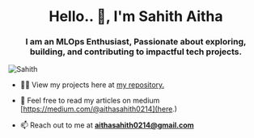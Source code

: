 <h1 align="center">Hello.. 👋, I'm Sahith Aitha</h1>
<h3 align="center"> I am an MLOps Enthusiast, Passionate about exploring, building, and contributing to impactful tech projects.</h3>
<img align = "right" width = 400 sec = "https://cdnp3.stackassets.com/fa6fd1e226152eba86fa65cef159cde3d5a40517/store/fd9cf709c1417e2cabff70f3d3d2b3be06d0becd1df0cccfc661d327a3a7/sale_229497_primary_image.jpg">
<p align="left"> <img src="https://komarev.com/ghpvc/?username=nushith&label=Profile%20views&color=0e75b6&style=flat" alt="Sahith" /> </p>

- 👨‍💻 View my projects here at [my repository.](https://github.com/aithasahith02)

- 📝 Feel free to read my articles on medium [https://medium.com/@aithasahith0214](here.)

- 📫 Reach out to me at **aithasahith0214@gmail.com**
